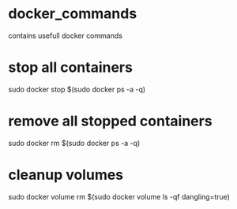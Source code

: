 # docker_commands
contains usefull docker commands

# stop all containers
sudo docker stop $(sudo docker ps -a -q)

# remove all stopped containers
sudo docker rm $(sudo docker ps -a -q)

# cleanup volumes 
sudo docker volume rm $(sudo docker volume ls -qf dangling=true)
